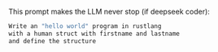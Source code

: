 
This prompt makes the LLM never stop (if deepseek coder):

```bash
Write an "hello world" program in rustlang
with a human struct with firstname and lastname
and define the structure
```
